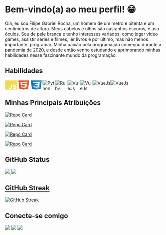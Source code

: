 # Bem-vindo(a) ao meu perfil! 😁
Olá, eu sou Filipe Gabriel Rocha, um homem de um metro e oitenta e um centímetros de altura. Meus cabelos e olhos são castanhos escuros, e uso óculos. Sou de pele branca e tenho interesses variados, como jogar video games, assistir séries e filmes, ler livros e por último, mas não menos importante, programar. Minha paixão pela programação começou durante a pandemia de 2020, e desde então venho estudando e aprimorando minhas habilidades nesse fascinante mundo da programação.

## Habilidades
<div style="display: flex"><br>
  <img align="center" alt="Js" height="30" width="40" src="https://raw.githubusercontent.com/devicons/devicon/master/icons/javascript/javascript-plain.svg">
  <img align="center" alt="HTML" height="30" width="40" src="https://raw.githubusercontent.com/devicons/devicon/master/icons/html5/html5-original.svg">
  <img align="center" alt="CSS" height="30" width="40" src="https://raw.githubusercontent.com/devicons/devicon/master/icons/css3/css3-original.svg">
  <img align="center" alt="Python" height="30" width="40" src="https://cdn.jsdelivr.net/gh/devicons/devicon/icons/python/python-original.svg" />
  <img align="center" alt="Ruby" height="30" width="40" src="https://cdn.jsdelivr.net/gh/devicons/devicon/icons/ruby/ruby-original.svg" />
  <img align="center" alt="VueJs" height="30" width="40" src="https://cdn.jsdelivr.net/gh/devicons/devicon/icons/vuejs/vuejs-original.svg" /> 
  <img align="center" alt="VueJs" height="30" width="40" src="https://cdn.jsdelivr.net/gh/devicons/devicon/icons/react/react-original.svg" />
 <img align="center" alt="VueJs" height="30" src="https://cdn.jsdelivr.net/gh/devicons/devicon/icons/java/java-original.svg" />
 <img align="center" alt="VueJs" height="30" src="https://cdn.jsdelivr.net/gh/devicons/devicon/icons/typescript/typescript-original.svg" />
          
          
             

</div>

## Minhas Principais Atribuições
[![Repo Card](https://github-readme-stats.vercel.app/api/pin/?username=FilipeGabrielRocha&repo=projetos-filmes&show_icons=true&theme=cobalt)](https://github.com/FilipeGabrielRocha/projetos-filmes)

[![Repo Card](https://github-readme-stats.vercel.app/api/pin/?username=FilipeGabrielRocha&repo=siteMarioBros&show_icons=true&theme=cobalt)](https://github.com/FilipeGabrielRocha/siteMarioBros)

[![Repo Card](https://github-readme-stats.vercel.app/api/pin/?username=FilipeGabrielRocha&repo=site-hospital&show_icons=true&theme=cobalt)](https://github.com/FilipeGabrielRocha/site-hospital)

[![Repo Card](https://github-readme-stats.vercel.app/api/pin/?username=FilipeGabrielRocha&repo=projeto-lacoos&show_icons=true&theme=cobalt)](https://github.com/FilipeGabrielRocha/projeto-lacoos)

## GitHub Status
 <div>
   <a href="https://github.com/FilipeGabrielRocha">
   <img height="180em" src="https://github-readme-stats.vercel.app/api?username=FilipeGabrielRocha&show_icons=true&theme=cobalt&include_all_commits=true&count_private=true"/>
   <img height="180em" src="https://github-readme-stats.vercel.app/api/top-langs/?username=FilipeGabrielRocha&layout=compact&langs_count=20&theme=cobalt"/>
</div>

## GitHub Streak
[![GitHub Streak](https://streak-stats.demolab.com/?user=FilipeGabrielRocha&theme=cobalt&dates=FFF)](https://git.io/streak-stats)

## Conecte-se comigo
 
<div>
  <a href="https://www.instagram.com/_filiperochaa/" target="_blank"><img src="https://img.shields.io/badge/-Instagram-%23E4405F?style=for-the-badge&logo=instagram&logoColor=white" target="_blank"></a>
  <a href="https://www.linkedin.com/in/filipe-gabriel-rocha-a4446516a/" target="_blank"><img src="https://img.shields.io/badge/-LinkedIn-%230077B5?style=for-the-badge&logo=linkedin&logoColor=white" target="_blank"></a> 
    <a href="https://web.facebook.com/filipe.rocha.1441" target="_blank"><img src="https://img.shields.io/badge/-Facebook-%230077B5?style=for-the-badge&logo=facebook&logoColor=white" target="_blank"></a> 
</div>
